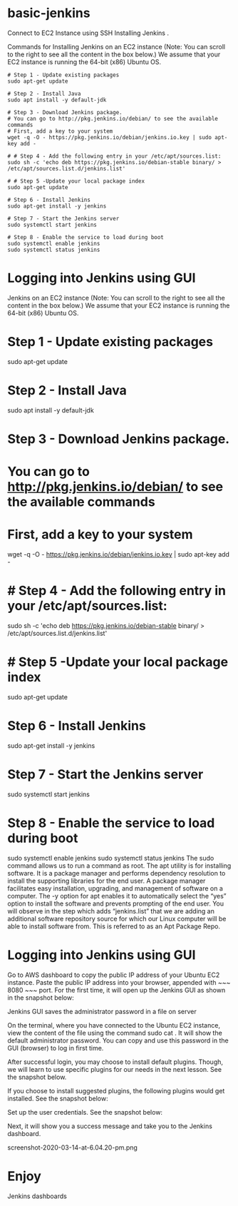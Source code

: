 # basic-jenkins
Connect to EC2 Instance using SSH
Installing Jenkins
.


Commands for Installing Jenkins on an EC2 instance
(Note: You can scroll to the right to see all the content in the box below.) We assume that your EC2 instance is running the 64-bit (x86) Ubuntu OS.
~~~
# Step 1 - Update existing packages
sudo apt-get update

# Step 2 - Install Java
sudo apt install -y default-jdk

# Step 3 - Download Jenkins package. 
# You can go to http://pkg.jenkins.io/debian/ to see the available commands
# First, add a key to your system
wget -q -O - https://pkg.jenkins.io/debian/jenkins.io.key | sudo apt-key add -

# # Step 4 - Add the following entry in your /etc/apt/sources.list:
sudo sh -c 'echo deb https://pkg.jenkins.io/debian-stable binary/ > /etc/apt/sources.list.d/jenkins.list'

# # Step 5 -Update your local package index
sudo apt-get update

# Step 6 - Install Jenkins
sudo apt-get install -y jenkins

# Step 7 - Start the Jenkins server
sudo systemctl start jenkins

# Step 8 - Enable the service to load during boot
sudo systemctl enable jenkins
sudo systemctl status jenkins
~~~
# Logging into Jenkins using GUI


 Jenkins on an EC2 instance
(Note: You can scroll to the right to see all the content in the box below.) We assume that your EC2 instance is running the 64-bit (x86) Ubuntu OS.

# Step 1 - Update existing packages
sudo apt-get update

# Step 2 - Install Java
sudo apt install -y default-jdk

# Step 3 - Download Jenkins package. 
# You can go to http://pkg.jenkins.io/debian/ to see the available commands
# First, add a key to your system
wget -q -O - https://pkg.jenkins.io/debian/jenkins.io.key | sudo apt-key add -

# # Step 4 - Add the following entry in your /etc/apt/sources.list:
sudo sh -c 'echo deb https://pkg.jenkins.io/debian-stable binary/ > /etc/apt/sources.list.d/jenkins.list'

# # Step 5 -Update your local package index
sudo apt-get update

# Step 6 - Install Jenkins
sudo apt-get install -y jenkins

# Step 7 - Start the Jenkins server
sudo systemctl start jenkins

# Step 8 - Enable the service to load during boot
sudo systemctl enable jenkins
sudo systemctl status jenkins
The sudo command allows us to run a command as root. The apt utility is for installing software. It is a package manager and performs dependency resolution to install the supporting libraries for the end user. A package manager facilitates easy installation, upgrading, and management of software on a computer. The -y option for apt enables it to automatically select the “yes” option to install the software and prevents prompting of the end user. You will observe in the step which adds “jenkins.list” that we are adding an additional software repository source for which our Linux computer will be able to install software from. This is referred to as an Apt Package Repo.

# Logging into Jenkins using GUI
Go to AWS dashboard to copy the public IP address of your Ubuntu EC2 instance.
Paste the public IP address into your browser, appended with ~~~ 8080 ~~~
 port. For the first time, it will open up the Jenkins GUI as shown in the snapshot below:

Jenkins GUI saves the administrator password in a file on server

On the terminal, where you have connected to the Ubuntu EC2 instance, view the content of the file using the command sudo cat <path copied in the previous step>. It will show the default administrator password. You can copy and use this password in the GUI (browser) to log in first time.

After successful login, you may choose to install default plugins. Though, we will learn to use specific plugins for our needs in the next lesson. See the snapshot below.


If you choose to install suggested plugins, the following plugins would get installed. See the snapshot below:

Set up the user credentials. See the snapshot below:

Next, it will show you a success message and take you to the Jenkins dashboard.

screenshot-2020-03-14-at-6.04.20-pm.png
# Enjoy
Jenkins dashboards
